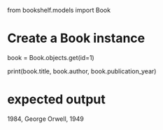 from bookshelf.models import Book

# Create a Book instance
book = Book.objects.get(id=1)

print(book.title, book.author, book.publication_year)
# expected output
1984, George Orwell, 1949